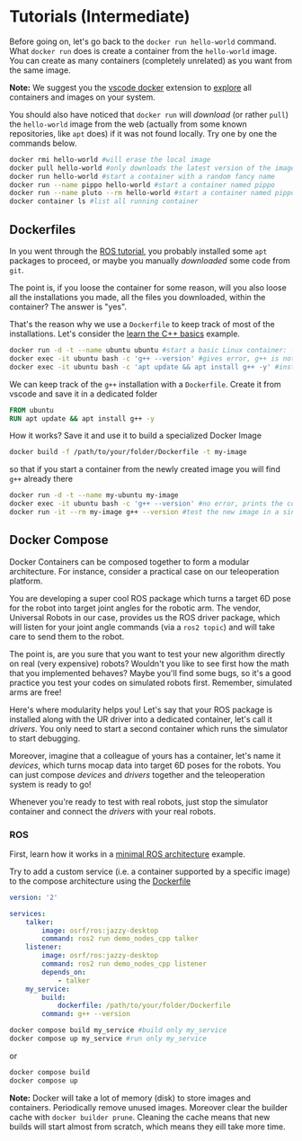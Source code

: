 # Tutorials (Intermediate)

Before going on, let's go back to the `docker run hello-world` command. What `docker run` does is create a container from the `hello-world` image. You can create as many containers (completely unrelated) as you want from the same image. 

**Note:** We suggest you the [vscode docker](https://code.visualstudio.com/docs/containers/overview) extension to [explore](https://code.visualstudio.com/docs/containers/overview#_docker-explorer) all containers and images on your system.

You should also have noticed that `docker run` will *download* (or rather `pull`) the `hello-world` image from the web (actually from some known repositories, like `apt` does) if it was not found locally. Try one by one the commands below.
```bash
docker rmi hello-world #will erase the local image
docker pull hello-world #only downloads the latest version of the image.
docker run hello-world #start a container with a random fancy name
docker run --name pippo hello-world #start a container named pippo
docker run --name pluto --rm hello-world #start a container named pippo, automatically remove it on stop (--rm)
docker container ls #list all running container
```

## Dockerfiles

In you went through the [ROS tutorial](tutorial.md/#ros), you probably installed some `apt` packages to proceed, or maybe you manually *downloaded* some code from `git`.

The point is, if you loose the container for some reason, will you also loose all the installations you made, all the files you downloaded, within the container? The answer is "yes".

That's the reason why we use a `Dockerfile` to keep track of most of the installations. Let's consider the [learn the C++ basics](tutorial.md/#c) example.
```bash
docker run -d -t --name ubuntu ubuntu #start a basic Linux container: -d sends it in the background (detach), -t keeps it running
docker exec -it ubuntu bash -c 'g++ --version' #gives error, g++ is not installed yet
docker exec -it ubuntu bash -c 'apt update && apt install g++ -y' #install the C++ compiler, you will need it!
```
We can keep track of the `g++` installation with a `Dockerfile`. Create it from vscode and save it in a dedicated folder
```dockerfile
FROM ubuntu
RUN apt update && apt install g++ -y
```
How it works? Save it and use it to build a specialized Docker Image
```bash
docker build -f /path/to/your/folder/Dockerfile -t my-image
```
so that if you start a container from the newly created image you will find `g++` already there
```bash
docker run -d -t --name my-ubuntu my-image
docker exec -it ubuntu bash -c 'g++ --version' #no error, prints the compiler version
docker run -it --rm my-image g++ --version #test the new image in a single line
```

## Docker Compose

Docker Containers can be composed together to form a modular architecture. For instance, consider a practical case on our teleoperation platform.

You are developing a super cool ROS package which turns a target 6D pose for the robot into target joint angles for the robotic arm. The vendor, Universal Robots in our case, provides us the ROS driver package, which will listen for your joint angle commands (via a `ros2 topic`) and will take care to send them to the robot.

The point is, are you sure that you want to test your new algorithm directly on real (very expensive) robots? Wouldn't you like to see first how the math that you implemented behaves? Maybe you'll find some bugs, so it's a good practice you test your codes on simulated robots first. Remember, simulated arms are free! 

Here's where modularity helps you! Let's say that your ROS package is installed along with the UR driver into a dedicated container, let's call it *drivers*. You only need to start a second container which runs the simulator to start debugging. 

Moreover, imagine that a colleague of yours has a container, let's name it *devices*, which turns mocap data into target 6D poses for the robots. You can just compose *devices* and *drivers* together and the teleoperation system is ready to go!

Whenever you're ready to test with real robots, just stop the simulator container and connect the *drivers* with your real robots.

### ROS

First, learn how it works in a [minimal ROS architecture](https://docs.ros.org/en/jazzy/How-To-Guides/Run-2-nodes-in-single-or-separate-docker-containers.html#run-two-nodes-in-two-separate-docker-containers) example.

Try to add a custom service (i.e. a container supported by a specific image) to the compose architecture using the [Dockerfile](#dockerfiles)
```yml
version: '2'

services:
    talker:
        image: osrf/ros:jazzy-desktop
        command: ros2 run demo_nodes_cpp talker
    listener:
        image: osrf/ros:jazzy-desktop
        command: ros2 run demo_nodes_cpp listener
        depends_on: 
            - talker
    my_service:
        build:
            dockerfile: /path/to/your/folder/Dockerfile
        command: g++ --version
```
``` bash
docker compose build my_service #build only my_service
docker compose up my_service #run only my_service
```
or 
``` bash
docker compose build
docker compose up
```
**Note:** Docker will take a lot of memory (disk) to store images and containers. Periodically remove unused images. Moreover clear the builder cache with `docker builder prune`. Cleaning the cache means that new builds will start almost from scratch, which means they eill take more time.
